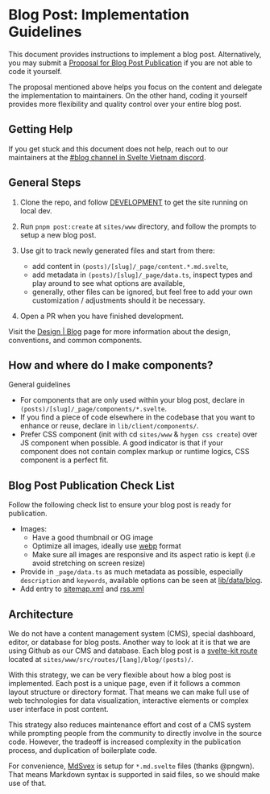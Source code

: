 # Blog Post: Implementation Guidelines

This document provides instructions to implement a blog post. Alternatively,
you may submit a [Proposal for Blog Post Publication](https://github.com/sveltevietnam/sveltevietnam.dev/issues/new/choose)
if you are not able to code it yourself.

The proposal mentioned above helps you focus on the content and delegate the implementation to maintainers. On the other hand, coding it yourself provides more flexibility and quality control over your entire blog post.

## Getting Help

If you get stuck and this document does not help, reach out to our maintainers at the [#blog channel in Svelte Vietnam discord](https://discord.com/channels/1066621936546877450/1140975328781676616).

## General Steps

1. Clone the repo, and follow [DEVELOPMENT](./DEVELOPMENT.md) to get the site running on local dev.
2. Run `pnpm post:create` at `sites/www` directory, and follow the prompts to setup a new blog post.
3. Use git to track newly generated files and start from there:

   - add content in `(posts)/[slug]/_page/content.*.md.svelte`,
   - add metadata in `(posts)/[slug]/_page/data.ts`, inspect types and play around to see what options are available,
   - generally, other files can be ignored, but feel free to add your own customization / adjustments should it be necessary.

4. Open a PR when you have finished development.

Visit the [Design | Blog](https://www.sveltevietnam.dev/design/blog) page for more information about the design, conventions, and common components.

## How and where do I make components?

General guidelines

- For components that are only used within your blog post, declare in `(posts)/[slug]/_page/components/*.svelte`.
- If you find a piece of code elsewhere in the codebase that you want to enhance or reuse, declare in `lib/client/components/`.
- Prefer CSS component (init with cd `sites/www` & `hygen css create`) over JS component when possible. A good indicator is that if your component does not contain complex markup or runtime logics, CSS component is a perfect fit.

## Blog Post Publication Check List

Follow the following check list to ensure your blog post is ready for publication.

- Images:
  - Have a good thumbnail or OG image
  - Optimize all images, ideally use [webp](https://developers.google.com/speed/webp) format
  - Make sure all images are responsive and its aspect ratio is kept (i.e avoid stretching on screen resize)
- Provide in `_page/data.ts` as much metadata as possible, especially `description` and `keywords`, available options can be seen at [lib/data/blog](../sites/www/src/lib/data/blog/index.ts).
- Add entry to [sitemap.xml](<../sites/www/src/routes/(api)/sitemap.xml/+server.ts>) and [rss.xml](<../sites/www/src/routes/(api)/rss.xml/+server.ts>)

## Architecture

We do not have a content management system (CMS), special dashboard, editor, or database for blog posts. Another way to look at it is that we are using Github as our CMS and database. Each blog post is a [svelte-kit route](https://kit.svelte.dev/docs/routing#page) located at `sites/www/src/routes/[lang]/blog/(posts)/`.

With this strategy, we can be very flexible about how a blog post is implemented. Each post is a unique page, even if it follows a common layout structure or directory format. That means we can make full use of web technologies for data visualization, interactive elements or complex user interface in post content.

This strategy also reduces maintenance effort and cost of a CMS system while prompting people from the community to directly involve in the source code. However, the tradeoff is increased complexity in the publication process, and duplication of boilerplate code.

For convenience, [MdSvex](https://mdsvex.pngwn.io/) is setup for `*.md.svelte` files (thanks @pngwn). That means Markdown syntax is supported in said files, so we should make use of that.
